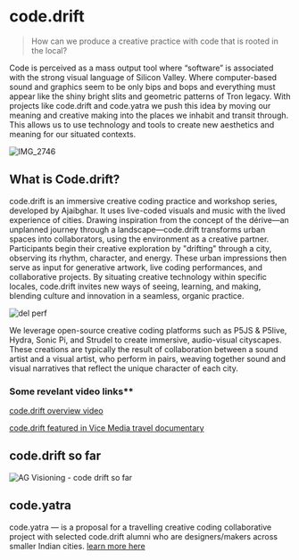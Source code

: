 # code.drift 	

> How can we produce a creative practice with code that is rooted in the local?

Code is perceived as a mass output tool where “software” is associated with the strong visual language of Silicon Valley. Where computer-based sound and graphics seem to be only bips and bops and everything must appear like the shiny bright slits and geometric patterns of Tron legacy. 
With projects like code.drift and code.yatra we push this idea by moving our meaning and creative making into the places we inhabit and transit through. This allows us to use technology and tools to create new aesthetics and meaning for our situated contexts. 

![IMG_2746](https://github.com/user-attachments/assets/5adcc484-d8fc-4e65-b246-45631db3d05e)


## What is Code.drift?
code.drift is an immersive creative coding practice and workshop series, developed by Ajaibghar. It uses live-coded visuals and music with the lived experience of cities. Drawing inspiration from the concept of the dérive—an unplanned journey through a landscape—code.drift transforms urban spaces into collaborators, using the environment as a creative partner.
Participants begin their creative exploration by "drifting" through a city, observing its rhythm, character, and energy. These urban impressions then serve as input for generative artwork, live coding performances, and collaborative projects. By situating creative technology within specific locales, code.drift invites new ways of seeing, learning, and making, blending culture and innovation in a seamless, organic practice.

![del perf](https://github.com/user-attachments/assets/48012686-d833-4a7e-bfe4-5acd9e2e2eca)

We leverage open-source creative coding platforms such as P5JS & P5live, Hydra, Sonic Pi, and Strudel to create immersive, audio-visual cityscapes. 	
These creations are typically the result of collaboration between a sound artist and a visual artist, who perform in pairs, weaving together sound and visual narratives that reflect the unique character of each city.
	
### Some revelant video links**

[code.drift overview video](https://youtu.be/AlO_u2SC0jE) 
	
[code.drift featured in Vice Media travel documentary](https://youtu.be/ngUq39hIX5M?feature=shared&t=383) 


## code.drift so far
![AG Visioning - code drift so far](https://github.com/user-attachments/assets/af24503e-f891-4a05-a9ae-8bfd0e42a096)

## code.yatra

code.yatra — is a proposal for a travelling creative coding collaborative project with selected code.drift alumni who are designers/makers across smaller Indian cities. [learn more here](/codeyatra)

